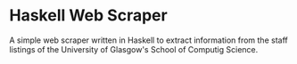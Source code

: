# Haskell Web Scraper

A simple web scraper written in Haskell to extract information from the staff listings of the University of Glasgow's School of Computig Science.
